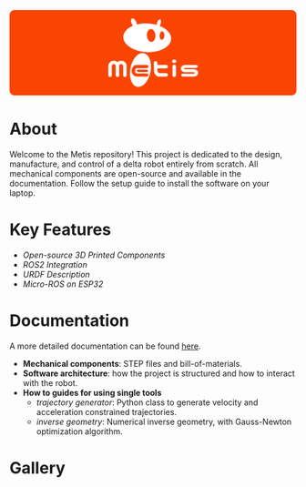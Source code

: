 ![image](/assets/logo/metis_logo.png)

# About
Welcome to the Metis repository! This project is dedicated to the design, manufacture, and control of a delta robot entirely from scratch. All mechanical components are open-source and available in the documentation. Follow the setup guide to install the software on your laptop.

# Key Features
- *Open-source 3D Printed Components*
- *ROS2 Integration*
- *URDF Description*
- *Micro-ROS on ESP32*

# Documentation
A more detailed documentation can be found [here](/docs/).
- **Mechanical components**: STEP files and bill-of-materials.
- **Software architecture**: how the project is structured and how to interact with the robot.
- **How to guides for using single tools**
    - *trajectory generator*: Python class to generate velocity and acceleration constrained trajectories.
    - *inverse geometry*: Numerical inverse geometry, with Gauss-Newton optimization algorithm.

# Gallery